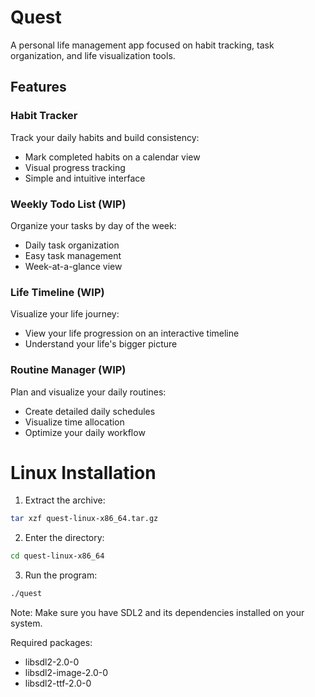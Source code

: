 # Quest
A personal life management app focused on habit tracking, task organization, and life visualization tools.

## Features

### Habit Tracker
Track your daily habits and build consistency:
- Mark completed habits on a calendar view
- Visual progress tracking
- Simple and intuitive interface

### Weekly Todo List (WIP)
Organize your tasks by day of the week:
- Daily task organization
- Easy task management
- Week-at-a-glance view

### Life Timeline (WIP)
Visualize your life journey:
- View your life progression on an interactive timeline
- Understand your life's bigger picture

### Routine Manager (WIP)
Plan and visualize your daily routines:
- Create detailed daily schedules
- Visualize time allocation
- Optimize your daily workflow

# Linux Installation

1. Extract the archive:
```bash
tar xzf quest-linux-x86_64.tar.gz
```
2. Enter the directory:
```bash
cd quest-linux-x86_64
```
3. Run the program:
```bash
./quest
```
Note: Make sure you have SDL2 and its dependencies installed on your system.

Required packages:
- libsdl2-2.0-0
- libsdl2-image-2.0-0
- libsdl2-ttf-2.0-0


